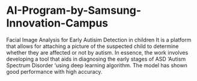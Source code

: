 # AI-Program-by-Samsung-Innovation-Campus
Facial Image Analysis for Early Autisim Detection in children It is a platform that allows for attaching a picture of the suspected child to determine whether they are affected or not by autism. In essence, the work involves developing a tool that aids in diagnosing the early stages of  ASD ‘Autism Spectrum Disorder ‘using deep learning algorithm. The model has shown good performance with high accuracy.
